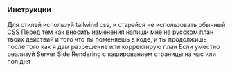### Инструкции
Для стилей используй tailwind css, и старайся не использовать обычный CSS
Перед тем как вносить изменения напиши мне на русском план твоих действий и того что ты поменяешь в коде, и ты продолжишь после того как я дам разрешение или корректирую план
Если уместно реализуй Server Side Rendering с кэшированием страницы на час или пол дня
